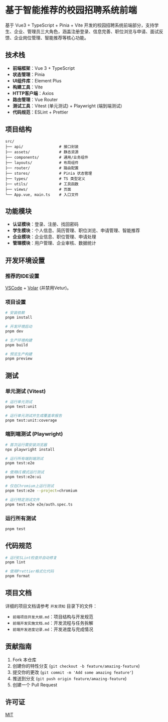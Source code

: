 # 基于智能推荐的校园招聘系统前端

基于 Vue3 + TypeScript + Pinia + Vite 开发的校园招聘系统前端部分，支持学生、企业、管理员三大角色，涵盖注册登录、信息完善、职位浏览与申请、面试反馈、企业岗位管理、智能推荐等核心功能。

## 技术栈

- **前端框架**：Vue 3 + TypeScript
- **状态管理**：Pinia
- **UI组件库**：Element Plus
- **构建工具**：Vite
- **HTTP客户端**：Axios
- **路由管理**：Vue Router
- **测试工具**：Vitest (单元测试) + Playwright (端到端测试)
- **代码规范**：ESLint + Prettier

## 项目结构

```
src/
├── api/                # 接口封装
├── assets/             # 静态资源
├── components/         # 通用/业务组件
├── layouts/            # 布局组件
├── router/             # 路由配置
├── stores/             # Pinia 状态管理
├── types/              # TS 类型定义
├── utils/              # 工具函数
├── views/              # 页面
└── App.vue, main.ts    # 入口文件
```

## 功能模块

- **认证模块**：登录、注册、找回密码
- **学生模块**：个人信息、简历管理、职位浏览、申请管理、智能推荐
- **企业模块**：企业信息、职位管理、申请处理
- **管理模块**：用户管理、企业审核、数据统计

## 开发环境设置

### 推荐的IDE设置

[VSCode](https://code.visualstudio.com/) + [Volar](https://marketplace.visualstudio.com/items?itemName=Vue.volar) (并禁用Vetur)。

### 项目设置

```sh
# 安装依赖
pnpm install

# 开发环境启动
pnpm dev

# 生产环境构建
pnpm build

# 预览生产构建
pnpm preview
```

## 测试

### 单元测试 (Vitest)

```sh
# 运行单元测试
pnpm test:unit

# 运行单元测试并生成覆盖率报告
pnpm test:unit:coverage
```

### 端到端测试 (Playwright)

```sh
# 首次运行需安装浏览器
npx playwright install

# 运行所有端到端测试
pnpm test:e2e

# 使用UI模式运行测试
pnpm test:e2e:ui

# 仅在Chromium上运行测试
pnpm test:e2e --project=chromium

# 运行特定测试文件
pnpm test:e2e e2e/auth.spec.ts
```

### 运行所有测试

```sh
pnpm test
```

## 代码规范

```sh
# 运行ESLint检查并自动修复
pnpm lint

# 使用Prettier格式化代码
pnpm format
```

## 项目文档

详细的项目文档请参考 `开发须知` 目录下的文件：

- `前端项目开发大纲.md`：项目结构与开发规范
- `前端开发实施文档.md`：开发流程与任务拆解
- `前端开发进度记录.md`：开发进度与完成情况

## 贡献指南

1. Fork 本仓库
2. 创建你的特性分支 (`git checkout -b feature/amazing-feature`)
3. 提交你的更改 (`git commit -m 'Add some amazing feature'`)
4. 推送到分支 (`git push origin feature/amazing-feature`)
5. 创建一个 Pull Request

## 许可证

[MIT](LICENSE)
